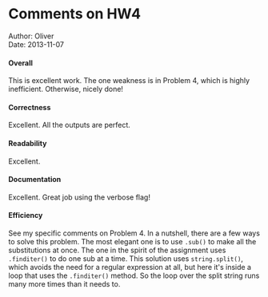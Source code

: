 # Comments on HW4

Author: Oliver  
Date: 2013-11-07

#### Overall

This is excellent work. The one weakness is in Problem 4, which is highly inefficient. Otherwise, nicely done!

#### Correctness

Excellent. All the outputs are perfect.

#### Readability

Excellent.

#### Documentation

Excellent. Great job using the verbose flag!

#### Efficiency

See my specific comments on Problem 4. In a nutshell, there are a few ways to solve this problem. The most elegant one is to use `.sub()` to make all the substitutions at once. The one in the spirit of the assignment uses `.finditer()` to do one sub at a time. This solution uses `string.split()`, which avoids the need for a regular expression at all, but here it's inside a loop that uses the `.finditer()` method. So the loop over the split string runs many more times than it needs to.